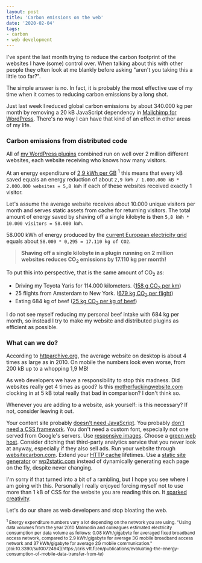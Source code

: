 ```yaml
---
layout: post
title: 'Carbon emissions on the web'
date: '2020-02-04'
tags:
- carbon
- web development
---
```


I've spent the last month trying to reduce the carbon footprint of the websites I have (some) control over. When talking about this with other people they often look at me blankly before asking "aren't you taking this a little too far?".

The simple answer is no. In fact, it is probably the most effective use of my time when it comes to reducing carbon emissions by a long shot. 

Just last week I reduced global carbon emissions by about 340.000 kg per month by removing a 20 kB JavaScript dependency in [Mailchimp for WordPress](https://www.mc4wp.com/). There's no way I can have that kind of an effect in other areas of my life.

### Carbon emissions from distributed code

All of [my WordPress plugins](/wordpress-plugins/) combined run on well over 2 million different websites, each website receiving who knows how many visitors. 

At an energy expenditure of [2,9 kWh per GB](https://www.researchgate.net/publication/326470455_Evaluating_the_Energy_Consumption_of_Mobile_Data_Transfer-From_Technology_Development_to_Consumer_Behaviour_and_Life_Cycle_Thinking) <sup>1</sup> this means that every kB saved equals an energy reduction of about `2,9 kWh / 1.000.000 kB * 2.000.000 websites = 5,8 kWh` if each of these websites received exactly 1 visitor.

Let's assume the average website receives about 10.000 unique visitors per month and serves static assets from cache for returning visitors. The total amount of energy saved by shaving off a single kilobyte is then `5,8 kWh * 10.000 visitors = 58.000 kWh`.

58.000 kWh of energy produced by the [current European electricity grid](https://www.eea.europa.eu/data-and-maps/indicators/overview-of-the-electricity-production-2/assessment-4) equals about `58.000 * 0,295 = 17.110 kg of CO2`.

> **Shaving off a single kilobyte in a plugin running on 2 million websites reduces CO<sub>2</sub> emissions by 17.110 kg per month!**

To put this into perspective, that is the same amount of CO<sub>2</sub> as:

- Driving my Toyota Yaris for 114.000 kilometers. ([158 g CO<sub>2</sub> per km](https://car-emissions.com/cars/index/toyota%20yaris%201.3%20vvt-i%20tr/))
- 25 flights from Amsterdam to New York. ([679 kg CO<sub>2</sub> per flight](https://www.costtotravel.com/flight/from-new-york-to-amsterdam))
- Eating 684 kg of beef ([25 kg CO<sub>2</sub> per kg of beef](https://eprints.lancs.ac.uk/79432/4/1_s2.0_S0959652616303584_main.pdf))

I do not see myself reducing my personal beef intake with 684 kg per month, so instead I try to make my website and distributed plugins as efficient as possible. 

### What can we do?

According to [httparchive.org](https://httparchive.org/reports/page-weight?start=earliest&end=latest), the average website on desktop is about 4 times as large as in 2010. On mobile the numbers look even worse, from 200 kB up to a whopping 1,9 MB!

As web developers we have a responsibility to stop this madness. Did websites really get 4 times as good? Is this [motherfuckingwebsite.com](https://motherfuckingwebsite.com/) clocking in at 5 kB total really that bad in comparison? I don't think so.

Whenever you are adding to a website, ask yourself: is this necessary? If not, consider leaving it out. 

Your content site probably [doesn't need JavaScript](https://github.com/you-dont-need/You-Dont-Need-Javascript). You probably [don't need a CSS framework](https://hacks.mozilla.org/2016/04/you-might-not-need-a-css-framework/). You don't need a custom font, especially not one served from Google's servers. Use [responsive images](https://developer.mozilla.org/en-US/docs/Learn/HTML/Multimedia_and_embedding/Responsive_images). Choose a [green web host](https://www.thegreenwebfoundation.org/). Consider ditching that third-party analytics service that you never look at anyway, especially if they also sell ads. Run your website through [websitecarbon.com](https://www.websitecarbon.com/). Extend your [HTTP cache](https://developers.google.com/web/fundamentals/performance/optimizing-content-efficiency/http-caching) lifetimes. Use a [static site generator](https://www.staticgen.com/) or [wp2static.com](https://wp2static.com/) instead of dynamically generating each page on the fly, despite never changing.

I'm sorry if that turned into a bit of a rambling, but I hope you see where I am going with this. Personally I really enjoyed forcing myself not to use more than 1 kB of CSS for the website you are reading this on. It [sparked creativity](https://www.inc.com/thomas-oppong/for-a-more-creative-brain-embrace-constraints.html).

Let's do our share as web developers and stop bloating the web. 


<small>
<sup>1</sup> Energy expenditure numbers vary a lot depending on the network you are using. "Using data volumes from the year 2010 Malmodin and colleagues estimated electricity consumption per data volume as follows: 0.08 kWh/gigabyte for averaged fixed broadband access
network, compared to 2.9 kWh/gigabyte for average 3G mobile broadband access network and 37 kWh/gigabyte for average 2G mobile communication." [doi:10.3390/su10072494](https://cris.vtt.fi/en/publications/evaluating-the-energy-consumption-of-mobile-data-transfer-from-te)
</small>